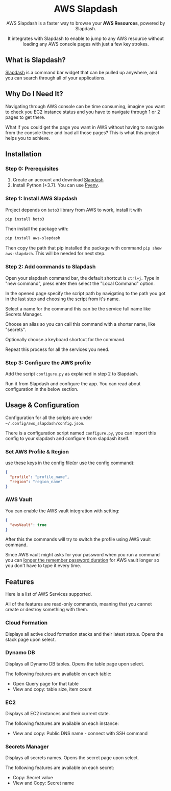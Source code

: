 <!-- markdownlint-configure-file {
  "MD033": false,
  "MD041": false
} -->
<div align="center">

# AWS Slapdash

AWS Slapdash is a faster way to browse your **AWS Resources**, powered by Slapdash.

It integrates with Slapdash to enable to jump to any AWS resource without loading
any AWS console pages with just a few key strokes.

</div>

## What is Slapdash?

[Slapdash](https://slapdash.com/home) is a command bar widget that can be pulled
up anywhere, and you can search through all of your applications.

## Why Do I Need It?

Navigating through AWS console can be time consuming, imagine you want to check
you EC2 instance status and you have to navigate through 1 or 2 pages to get there.

What if you could get the page you want in AWS without having to navigate from
the console there and load all those pages?
This is what this project helps you to achieve.

## Installation

### Step 0: Prerequisites

1. Create an account and download [Slapdash](https://slapdash.com/home)
2. Install Python (+3.7). You can use [Pyenv](https://github.com/pyenv/pyenv).

### Step 1: Install AWS Slapdash

Project depends on `boto3` library from AWS to work, install it with

```bash
pip install boto3
```

Then install the package with:

```bash
pip install aws-slapdash
```

Then copy the path that pip installed the package with command `pip show aws-slapdash`.
This will be needed for next step.

### Step 2: Add commands to Slapdash

Open your slapdash command bar, the default shortcut is `ctrl+j`.
Type in "new command", press enter then select the "Local Command" option.

In the opened page specify the script path by navigating to the path
you got in the last step and choosing the script from it's name.

Select a name for the command this can be the service full name like Secrets Manager.

Choose an alias so you can call this command with a shorter name, like "secrets".

Optionally choose a keyboard shortcut for the command.

Repeat this process for all the services you need.

### Step 3: Configure the AWS profile

Add the script `configure.py` as explained in step 2 to Slapdash.

Run it from Slapdash and configure the app.
You can read about configuration in the below section.

## Usage & Configuration

Configuration for all the scripts are under `~/.config/aws_slapdash/config.json`.

There is a configuration script named `configure.py`,
you can import this config to your slapdash and configure from slapdash itself.

### Set AWS Profile & Region

use these keys in the config file(or use the config command):

```json
{
  "profile": "profile_name",
  "region": "region_name"
}
```

### AWS Vault

You can enable the AWS vault integration with setting:

```json
{
  "awsVault": true
}
```

After this the commands will try to switch the profile using AWS vault command.

Since AWS vault might asks for your password when you run a command you can
[longer the remember password duration](https://github.com/99designs/aws-vault/blob/master/USAGE.md#keychain)
for AWS vault longer so you don't have to
type it every time.

## Features

Here is a list of AWS Services supported.

All of the features are read-only commands, meaning that you cannot
create or destroy something with them.

### Cloud Formation

Displays all active cloud formation stacks and their latest status.
Opens the stack page upon select.

### Dynamo DB

Displays all Dynamo DB tables.
Opens the table page upon select.

The following features are available on each table:

- Open Query page for that table
- View and copy: table size, item count

### EC2

Displays all EC2 instances and their current state.

The following features are available on each instance:

- View and copy: Public DNS name - connect with SSH command

### Secrets Manager

Displays all secrets names. Opens the secret page upon select.

The following features are available on each secret:

- Copy: Secret value
- View and Copy: Secret name
